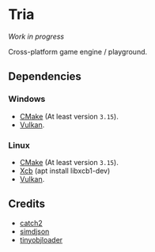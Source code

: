 # Tria

*Work in progress*

Cross-platform game engine / playground.

## Dependencies

### Windows

* [CMake](https://cmake.org/) (At least version `3.15`).
* [Vulkan](https://vulkan.lunarg.com/sdk/home).

### Linux

* [CMake](https://cmake.org/) (At least version `3.15`).
* [Xcb](https://xcb.freedesktop.org/) (apt install libxcb1-dev)
* [Vulkan](https://vulkan.lunarg.com/sdk/home).

## Credits

* [catch2](https://github.com/catchorg/Catch2)
* [simdjson](https://github.com/simdjson/simdjson)
* [tinyobjloader](https://github.com/tinyobjloader/tinyobjloader)
